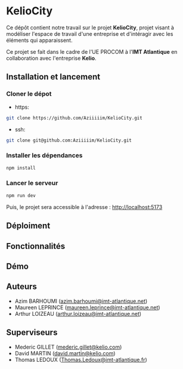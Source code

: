 # KelioCity

Ce dépôt contient notre travail sur le projet **KelioCity**, projet visant à modéliser l'espace de travail d'une entreprise et d'intéragir avec les éléments qui apparaissent.

Ce projet se fait dans le cadre de l'UE PROCOM à l'**IMT Atlantique** en collaboration avec l'entreprise **Kelio**. 


## Installation et lancement

### Cloner le dépot

- https:
```bash
git clone https://github.com/Aziiiiim/KelioCity.git
```

- ssh:
```bash
git clone git@github.com:Aziiiiim/KelioCity.git
```

### Installer les dépendances
```bash
npm install
```

### Lancer le serveur
```bash
npm run dev
```

Puis, le projet sera accessible à l'adresse : <http://localhost:5173>

## Déploiment
## Fonctionnalités
## Démo

## Auteurs

- Azim BARHOUMI (azim.barhoumi@imt-atlantique.net)
- Maureen LEPRINCE (maureen.leprince@imt-atlantique.net)
- Arthur LOIZEAU (arthur.loizeau@imt-atlantique.net)

## Superviseurs

- Mederic GILLET (mederic.gillet@kelio.com)
- David MARTIN (david.martin@kelio.com)
- Thomas LEDOUX (Thomas.Ledoux@imt-atlantique.fr)